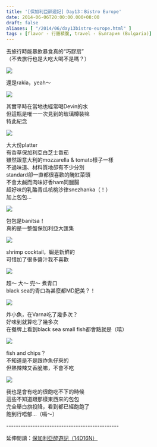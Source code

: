 ```yaml
---
title: '[保加利亞醉遊記] Day13：Bistro Europe'
date: 2014-06-06T20:00:00.000+08:00
draft: false
aliases: [ "/2014/06/day13bistro-europe.html" ]
tags : [flavor - 行膳積腹, travel - България (Bulgaria)]
---
```


去旅行時能暴飲暴食真的“巧膠扇”  
（不去旅行也是大吃大喝不是嗎？）  

![](/images/bulgaria13c1.jpg)

還是rakia，yeah～  

![](/images/bulgaria13c2.jpg)

其實平時在當地也經常喝Devin的水  
但這瓶是唯一一次見到的玻璃樽裝嘛  
特此紀念  

![](/images/bulgaria13c3.jpg)

大大份platter  
有香草保加利亞白芝士番茄  
雖然跟意大利的mozzarella & tomato樣子一樣  
不過味道、材料質地卻有不少分別  
standard卻一直都很喜歡的醃紅菜頭  
不會太鹹而肉味好香ham同臘腸  
超好味的乳酪青瓜核桃沙律snezhanka（！）  
加上包包...  

![](/images/bulgaria13c4.jpg)

包包是banitsa！  
真的是一整盤保加利亞大匯集

![](/images/bulgaria13c5.jpg)

shrimp cocktail，蝦是新鮮的  
可惜加了很多醬汁我不喜歡  

![](/images/bulgaria13c6.jpg)

超～ 大～ 兜～ 煮青口  
black sea的青口為甚麼都MD肥美？！  

![](/images/bulgaria13c7.jpg)

炸小魚，在Varna吃了幾多次？  
好味到就算吃了幾多次  
在餐牌上看到black sea small fish都會點就是（嘻）  

![](/images/bulgaria13c8.jpg)

fish and chips？  
不知道是不是跟炸魚仔來的  
但熱辣辣又香脆嘛，不會不吃  

![](/images/bulgaria13c9.jpg)

我也是會有吃的很飽吃不下的時候  
這些不知道跟那樣東西來的包包  
完全舉白旗投降，看到都已經飽飽了  
飽到行唔郁...（嗝～）  
  
\-----------------------------------------------  
  
延伸閱讀：[保加利亞醉遊記（14D16N）](https://hidie.net/bulgaria14d16n/)
